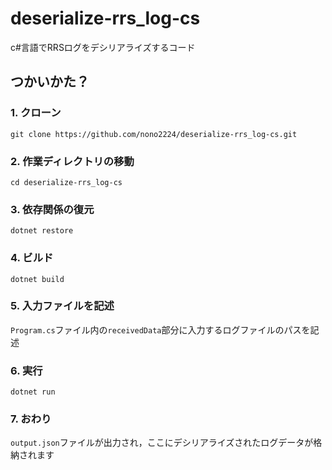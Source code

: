 # deserialize-rrs_log-cs

c#言語でRRSログをデシリアライズするコード

## つかいかた？

### 1. クローン
`git clone https://github.com/nono2224/deserialize-rrs_log-cs.git`

### 2. 作業ディレクトリの移動
`cd deserialize-rrs_log-cs`

### 3. 依存関係の復元
`dotnet restore`

### 4. ビルド
`dotnet build`

### 5. 入力ファイルを記述
`Program.cs`ファイル内の`receivedData`部分に入力するログファイルのパスを記述

### 6. 実行
`dotnet run`

### 7. おわり
`output.json`ファイルが出力され，ここにデシリアライズされたログデータが格納されます